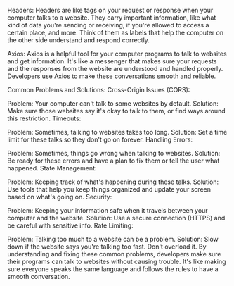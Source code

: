 Headers:
Headers are like tags on your request or response when your computer talks to a website. They carry important information, like what kind of data you're sending or receiving, if you're allowed to access a certain place, and more. Think of them as labels that help the computer on the other side understand and respond correctly.

Axios:
Axios is a helpful tool for your computer programs to talk to websites and get information. It's like a messenger that makes sure your requests and the responses from the website are understood and handled properly. Developers use Axios to make these conversations smooth and reliable.

Common Problems and Solutions:
Cross-Origin Issues (CORS):

Problem: Your computer can't talk to some websites by default.
Solution: Make sure those websites say it's okay to talk to them, or find ways around this restriction.
Timeouts:

Problem: Sometimes, talking to websites takes too long.
Solution: Set a time limit for these talks so they don't go on forever.
Handling Errors:

Problem: Sometimes, things go wrong when talking to websites.
Solution: Be ready for these errors and have a plan to fix them or tell the user what happened.
State Management:

Problem: Keeping track of what's happening during these talks.
Solution: Use tools that help you keep things organized and update your screen based on what's going on.
Security:

Problem: Keeping your information safe when it travels between your computer and the website.
Solution: Use a secure connection (HTTPS) and be careful with sensitive info.
Rate Limiting:

Problem: Talking too much to a website can be a problem.
Solution: Slow down if the website says you're talking too fast. Don't overload it.
By understanding and fixing these common problems, developers make sure their programs can talk to websites without causing trouble. It's like making sure everyone speaks the same language and follows the rules to have a smooth conversation.
